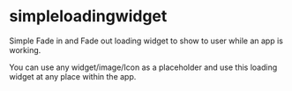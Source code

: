 # simpleloadingwidget

Simple Fade in and Fade out loading widget to show to user while an app is working.

You can use any widget/image/Icon as a placeholder and use this loading widget at any place within the app.
